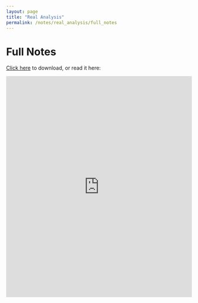 ```yaml
---
layout: page
title: "Real Analysis"
permalink: /notes/real_analysis/full_notes
---
```


# Full Notes

<a href="https://raw.githubusercontent.com/Tristanchaang/tristanchaang.github.io/main/downloads/18100BNotesFull.pdf" download>Click here</a> to download, or read it here:

<embed src="https://drive.google.com/viewerng/
viewer?embedded=true&url=http://tristanchaang.github.io/downloads/18100BNotesFull.pdf" width="100%" height="600px" />
